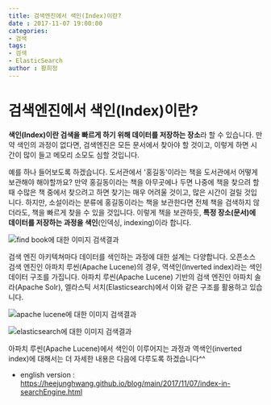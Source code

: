 ```yaml
---
title: 검색엔진에서 색인(Index)이란?
date : 2017-11-07 19:00:00
categories:
- 검색
tags:
- 검색
- ElasticSearch
author : 황희정
---
```


# 검색엔진에서 색인(Index)이란?

**색인(Index)이란 검색을 빠르게 하기 위해 데이터를 저장하는 장소**라 할 수 있습니다. 만약 색인의 과정이 없다면, 검색엔진은 모든 문서에서 찾아야 할 것이고, 이렇게 하면 시간이 많이 들고 메모리 소모도 심할 것입니다. 

예를 하나 들어보도록 하겠습니다. 도서관에서 '홍길동'이라는 책을 도서관에서 어떻게 보관해야 해야할까요? 만약 홍길동이라는 책을 아무곳에나 두면 나중에 책을 찾으려 할 때 수많은 책 중에서 찾으려고 하면 찾기는 매우 어려울 것이고, 많은 시간이 걸릴 것입니다. 하지만, 소설이라는 분류에 홍길동이라는 책을 보관한다면 전체 책을 검색하지 않더라도, 책을 빠르게 찾을 수 있을 것입니다. 이렇게 책을 보관하듯, **특정 장소(문서)에 데이터를 저장하는 과정을 색인**(인덱싱, indexing)이라 합니다.

![find book에 대한 이미지 검색결과](http://thebushwickbookclubseattle.com/wp-content/uploads/2014/02/how-to-find-a-good-book.jpg)



검색 엔진 아키텍쳐마다 데이터를 색인하는 과정에 대한 설계는 다양합니다. 오픈소스 검색 엔진인 아파치 루씬(Apache Lucene)의 경우, 역색인(Inverted index)라는 색인 데이터 구조를 가집니다. 아파치 루씬(Apache Lucene) 기반의 검색 엔진인 아파치 솔라(Apache Solr), 엘라스틱 서치(Elasticsearch)에서 이와 같은 구조를 활용하고 있습니다. 

![apache lucene에 대한 이미지 검색결과](https://lucene.apache.org/images/mantle-lucene-solr.png)



![elasticsearch에 대한 이미지 검색결과](http://javatutorialspot.com/wp-content/uploads/2017/02/Elasticsearch-Logo-Color-H-1024x273.png)





아파치 루씬(Apache Lucene)에서 색인이 이루어지는 과정과 역색인(inverted index)에 대해서는 더 자세한 내용은 다음에 다루도록 하겠습니다^^


* english version :
<https://heejunghwang.github.io/blog/main/2017/11/07/index-in-searchEngine.html>

